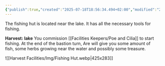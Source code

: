 ```yaml
---
{"publish":true,"created":"2025-07-18T18:56:34.494+02:00","modified":"2025-07-18T17:56:24.807+02:00","cssclasses":""}
---
```


The fishing hut is located near the lake. It has all the necessary tools for fishing.

**Harvest: lake** You commission [[Facilities Keepers/Poe and Cilia]] to start fishing. At the end of the bastion turn, Are will give you some amount of fish, some herbs growing near the water and possibly some treasure.

![[Harvest Facilities/Img/Fishing Hut.webp|425x283]]